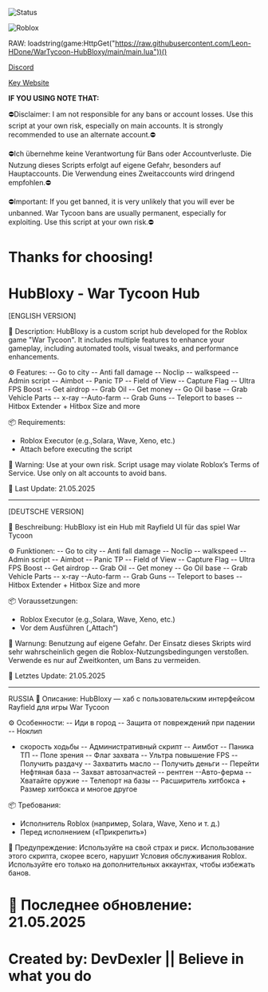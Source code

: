 ![Status](https://img.shields.io/badge/status-Working-green)

![Roblox](https://img.shields.io/badge/game-War_Tycoon-blue)


RAW: loadstring(game:HttpGet("https://raw.githubusercontent.com/Leon-HDone/WarTycoon-HubBloxy/main/main.lua"))()


[Discord](https://discord.gg/KTgrSFx3ws)


[Key Website](https://link-hub.net/1349739/war-tycoom-key-script)


**IF YOU USING NOTE THAT:**

⛔Disclaimer: I am not responsible for any bans or account losses. Use this script at your own risk, especially on main accounts. It is strongly recommended to use an alternate account.⛔

⛔Ich übernehme keine Verantwortung für Bans oder Accountverluste. Die Nutzung dieses Scripts erfolgt auf eigene Gefahr, besonders auf Hauptaccounts. Die Verwendung eines Zweitaccounts wird dringend empfohlen.⛔

⛔Important: If you get banned, it is very unlikely that you will ever be unbanned. War Tycoon bans are usually permanent, especially for exploiting. Use this script at your own risk.⛔

Thanks for choosing!
===========================
 HubBloxy - War Tycoon Hub
===========================

[ENGLISH VERSION]

📌 Description:
HubBloxy is a custom script hub developed for the Roblox game "War Tycoon". It includes multiple features to enhance your gameplay, including automated tools, visual tweaks, and performance enhancements.

⚙️ Features:
-- Go to city
-- Anti fall damage
-- Noclip
-- walkspeed
-- Admin script
-- Aimbot
-- Panic TP
-- Field of View
-- Capture Flag
-- Ultra FPS Boost
-- Get airdrop
-- Grab Oil
-- Get money
-- Go Oil base
-- Grab Vehicle Parts
-- x-ray
--Auto-farm
-- Grab Guns
-- Teleport to bases
-- Hitbox Extender + Hitbox Size
and more

📦 Requirements:
- Roblox Executor (e.g.,Solara, Wave, Xeno, etc.)
- Attach before executing the script

🔐 Warning:
Use at your own risk. Script usage may violate Roblox’s Terms of Service. Use only on alt accounts to avoid bans.

📅 Last Update: 21.05.2025

----------------------------

[DEUTSCHE VERSION]

📌 Beschreibung:
HubBloxy ist ein Hub mit Rayfield UI für das spiel War Tycoon

⚙️ Funktionen:
-- Go to city
-- Anti fall damage
-- Noclip
-- walkspeed
-- Admin script
-- Aimbot
-- Panic TP
-- Field of View
-- Capture Flag
-- Ultra FPS Boost
-- Get airdrop
-- Grab Oil
-- Get money
-- Go Oil base
-- Grab Vehicle Parts
-- x-ray
--Auto-farm
-- Grab Guns
-- Teleport to bases
-- Hitbox Extender + Hitbox Size
and more

📦 Voraussetzungen:
- Roblox Executor (e.g.,Solara, Wave, Xeno, etc.)
- Vor dem Ausführen („Attach“)

🔐 Warnung:
Benutzung auf eigene Gefahr. Der Einsatz dieses Skripts wird sehr wahrscheinlich gegen die Roblox-Nutzungsbedingungen verstoßen. Verwende es nur auf Zweitkonten, um Bans zu vermeiden.

📅 Letztes Update: 21.05.2025

------------
RUSSIA
📌 Описание:
HubBloxy — хаб с пользовательским интерфейсом Rayfield для игры War Tycoon

⚙️ Особенности:
-- Иди в город
-- Защита от повреждений при падении
-- Ноклип
- скорость ходьбы
-- Административный скрипт
-- Аимбот
-- Паника ТП
-- Поле зрения
-- Флаг захвата
-- Ультра повышение FPS
-- Получить раздачу
-- Захватить масло
-- Получить деньги
-- Перейти Нефтяная база
-- Захват автозапчастей
-- рентген
--Авто-ферма
-- Хватайте оружие
-- Телепорт на базы
-- Расширитель хитбокса + Размер хитбокса
и многое другое

📦 Требования:
- Исполнитель Roblox (например, Solara, Wave, Xeno и т. д.)
- Перед исполнением («Прикрепить»)

🔐 Предупреждение:
Используйте на свой страх и риск. Использование этого скрипта, скорее всего, нарушит Условия обслуживания Roblox. Используйте его только на дополнительных аккаунтах, чтобы избежать банов.

📅 Последнее обновление: 21.05.2025
===========================
Created by: DevDexler || Believe in what you do
===========================
